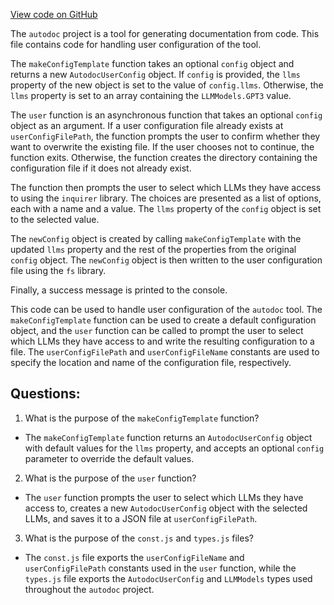 [View code on GitHub](https://github.com/context-labs/autodoc/blob/master/src/cli/commands/user/index.ts)

The `autodoc` project is a tool for generating documentation from code. This file contains code for handling user configuration of the tool. 

The `makeConfigTemplate` function takes an optional `config` object and returns a new `AutodocUserConfig` object. If `config` is provided, the `llms` property of the new object is set to the value of `config.llms`. Otherwise, the `llms` property is set to an array containing the `LLMModels.GPT3` value.

The `user` function is an asynchronous function that takes an optional `config` object as an argument. If a user configuration file already exists at `userConfigFilePath`, the function prompts the user to confirm whether they want to overwrite the existing file. If the user chooses not to continue, the function exits. Otherwise, the function creates the directory containing the configuration file if it does not already exist.

The function then prompts the user to select which LLMs they have access to using the `inquirer` library. The choices are presented as a list of options, each with a name and a value. The `llms` property of the `config` object is set to the selected value.

The `newConfig` object is created by calling `makeConfigTemplate` with the updated `llms` property and the rest of the properties from the original `config` object. The `newConfig` object is then written to the user configuration file using the `fs` library.

Finally, a success message is printed to the console.

This code can be used to handle user configuration of the `autodoc` tool. The `makeConfigTemplate` function can be used to create a default configuration object, and the `user` function can be called to prompt the user to select which LLMs they have access to and write the resulting configuration to a file. The `userConfigFilePath` and `userConfigFileName` constants are used to specify the location and name of the configuration file, respectively.
## Questions: 
 1. What is the purpose of the `makeConfigTemplate` function?
- The `makeConfigTemplate` function returns an `AutodocUserConfig` object with default values for the `llms` property, and accepts an optional `config` parameter to override the default values.

2. What is the purpose of the `user` function?
- The `user` function prompts the user to select which LLMs they have access to, creates a new `AutodocUserConfig` object with the selected LLMs, and saves it to a JSON file at `userConfigFilePath`.

3. What is the purpose of the `const.js` and `types.js` files?
- The `const.js` file exports the `userConfigFileName` and `userConfigFilePath` constants used in the `user` function, while the `types.js` file exports the `AutodocUserConfig` and `LLMModels` types used throughout the `autodoc` project.